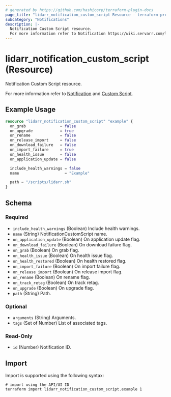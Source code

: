 ```yaml
---
# generated by https://github.com/hashicorp/terraform-plugin-docs
page_title: "lidarr_notification_custom_script Resource - terraform-provider-lidarr"
subcategory: "Notifications"
description: |-
  Notification Custom Script resource.
  For more information refer to Notification https://wiki.servarr.com/lidarr/settings#connect and Custom Script https://wiki.servarr.com/lidarr/supported#customscript.
---
```


# lidarr_notification_custom_script (Resource)

<!-- subcategory:Notifications -->Notification Custom Script resource.
For more information refer to [Notification](https://wiki.servarr.com/lidarr/settings#connect) and [Custom Script](https://wiki.servarr.com/lidarr/supported#customscript).

## Example Usage

```terraform
resource "lidarr_notification_custom_script" "example" {
  on_grab               = false
  on_upgrade            = true
  on_rename             = false
  on_release_import     = false
  on_download_failure   = false
  on_import_failure     = true
  on_health_issue       = false
  on_application_update = false

  include_health_warnings = false
  name                    = "Example"

  path = "/scripts/lidarr.sh"
}
```

<!-- schema generated by tfplugindocs -->
## Schema

### Required

- `include_health_warnings` (Boolean) Include health warnings.
- `name` (String) NotificationCustomScript name.
- `on_application_update` (Boolean) On application update flag.
- `on_download_failure` (Boolean) On download failure flag.
- `on_grab` (Boolean) On grab flag.
- `on_health_issue` (Boolean) On health issue flag.
- `on_health_restored` (Boolean) On health restored flag.
- `on_import_failure` (Boolean) On import failure flag.
- `on_release_import` (Boolean) On release import flag.
- `on_rename` (Boolean) On rename flag.
- `on_track_retag` (Boolean) On track retag.
- `on_upgrade` (Boolean) On upgrade flag.
- `path` (String) Path.

### Optional

- `arguments` (String) Arguments.
- `tags` (Set of Number) List of associated tags.

### Read-Only

- `id` (Number) Notification ID.

## Import

Import is supported using the following syntax:

```shell
# import using the API/UI ID
terraform import lidarr_notification_custom_script.example 1
```
